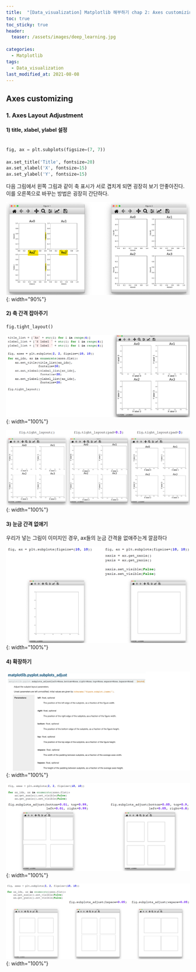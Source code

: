 ```yaml
---
title:  "[Data_visualization] Matplotlib 해부하기 chap 2: Axes customizing"
toc: true
toc_sticky: true
header:
  teaser: /assets/images/deep_learning.jpg

categories:
  - Matplotlib
tags:
  - Data_visualization
last_modified_at: 2021-08-08
---  
```


## Axes customizing

### 1. Axes Layout Adjustment


#### 1) title, xlabel, ylabel 설정

```python

fig, ax = plt.subplots(figsize=(7, 7))

ax.set_title('Title', fontsize=20)
ax.set_xlabel('X', fontsize=15)
ax.set_ylabel('Y', fontsize=15)

```

다음 그림에서 왼쪽 그림과 같이 축 표시가 서로 겹치게 되면 굉장히 보기 안좋아진다. 이를 오른쪽으로 바꾸는 방법은 굉장히 간단하다.

![](/assets/images/plt_17.png){: width="90%"}   


#### 2) 축 간격 잡아주기

```python
fig.tight_layout()
```

![](/assets/images/plt_19.png){: width="100%"}  

![](/assets/images/plt_18.png){: width="100%"}  


#### 3) 눈금 간격 없애기

우리가 넣는 그림이 이미지인 경우, ax들의 눈금 간격을 없애주는게 깔끔하다

![](/assets/images/plt_20.png){: width="100%"}  

#### 4) 확장하기

![](/assets/images/plt_21.png){: width="100%"}  

![](/assets/images/plt_22.png){: width="100%"}  

![](/assets/images/plt_23.png){: width="100%"}  


